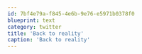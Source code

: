 ```yaml
---
id: 7bf4e79a-f845-4e6b-9e76-e5971b0378f0
blueprint: text
category: twitter
title: 'Back to reality'
caption: 'Back to reality'
---
```

